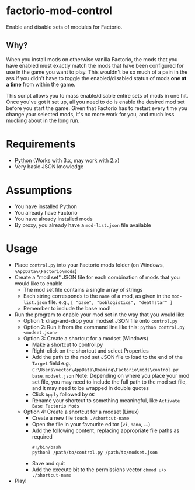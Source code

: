 # factorio-mod-control
Enable and disable sets of modules for Factorio.

## Why?
When you install mods on otherwise vanilla Factorio, the mods that you have enabled must exactly match the mods that have been configured for use in the game you want to play. This wouldn't be so much of a pain in the ass if you didn't have to toggle the enabled/disabled status of mods **one at a time** from within the game.

This script allows you to mass enable/disable entire sets of mods in one hit. Once you've got it set up, all you need to do is enable the desired mod set before you start the game. Given that Factorio has to restart every time you change your selected mods, it's no more work for you, and much less mucking about in the long run.

# Requirements
* [Python](https://www.python.org/downloads/) (Works with 3.x, may work with 2.x)
* Very basic JSON knowledge

# Assumptions
* You have installed Python
* You already have Factorio
* You have already installed mods
* By proxy, you already have a `mod-list.json` file available

# Usage
* Place `control.py` into your Factorio mods folder (on Windows, `%AppData%\Factorio\mods`)
* Create a "mod set" JSON file for each combination of mods that you would like to enable
  * The mod set file contains a single array of strings
  * Each string corresponds to the `name` of a mod, as given in the `mod-list.json` file.
    e.g., `[ "base", "boblogistics", "deathstar" ]`
  * Remember to include the base mod!
* Run the program to enable your mod set in the way that you would like
  * Option 1: drag-and-drop your modset JSON file onto `control.py`
  * Option 2: Run it from the command line like this: `python control.py <modset.json>`
  * Option 3: Create a shortcut for a modset (Windows)
    * Make a shortcut to control.py
    * Right-click on the shortcut and select Properties
    * Add the path to the mod set JSON file to load to the end of the `Target` field
      e.g., `C:\Users\vector\AppData\Roaming\Factorio\mods\control.py base.modset.json`
      Note: Depending on where you place your mod set file, you may need to include the
      full path to the mod set file, and it may need to be wrapped in double quotes
    * Click `Apply` followed by `OK`
    * Rename your shortcut to something meaningful, like `Activate Base Factorio Mods`
  * Option 4: Create a shortcut for a modset (Linux)
    * Create a new file
      `touch ./shortcut-name`
    * Open the file in your favourite editor (`vi`, `nano`, ...)
    * Add the following content, replacing appropriate file paths as required
      ```
      #!/bin/bash
      python3 /path/to/control.py /path/to/modset.json
      ```
    * Save and quit
    * Add the execute bit to the permissions vector
      `chmod u+x ./shortcut-name`
* Play!
